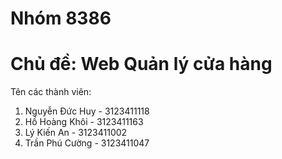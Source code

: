 # Nhóm 8386
# Chủ đề: Web Quản lý cửa hàng
Tên các thành viên:
1. Nguyễn Đức Huy - 3123411118
2. Hồ Hoàng Khôi - 3123411163
3. Lý Kiến An - 3123411002
4. Trần Phú Cường - 3123411047 
